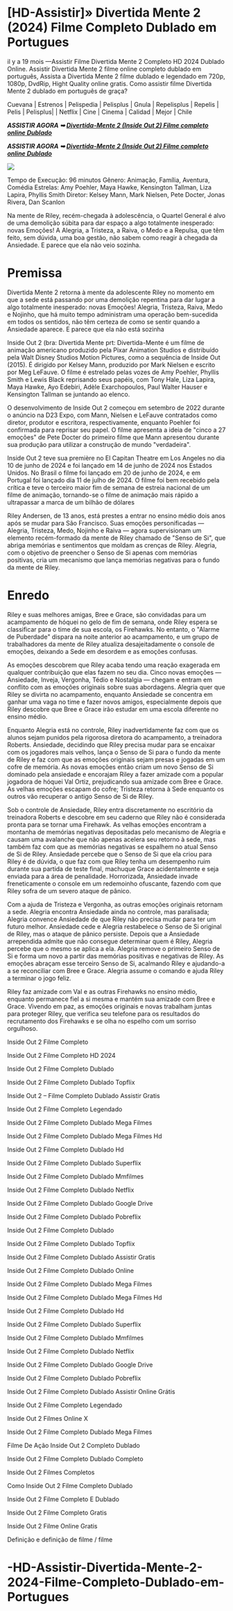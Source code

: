 <h1>[HD-Assistir]» Divertida Mente 2 (2024) Filme Completo Dublado em Portugues </h1>

il y a 19 mois —Assistir Filme Divertida Mente 2 Completo HD 2024 Dublado Online. Assistir Divertida Mente 2 filme online completo dublado em português, Assista a Divertida Mente 2 filme dublado e legendado em 720p, 1080p, DvdRip, Hight Quality online gratis. Como assistir filme Divertida Mente 2 dublado em português de graça?

Cuevana | Estrenos | Pelispedia | Pelisplus | Gnula | Repelisplus | Repelis | Pelis | Pelisplus| | Netflix | Cine | Cinema | Calidad | Mejor | Chile

<p><b><I>ASSISTIR AGORA ➥ <a href="https://hutagon.com/pt/movie/1022789/inside-out-2" rel="noopener">Divertida-Mente 2 (Inside Out 2) Filme completo online Dublado</a></I></b></p>

<p><b><I>ASSISTIR AGORA ➥ <a href="https://hutagon.com/pt/movie/1022789/inside-out-2" rel="noopener">Divertida-Mente 2 (Inside Out 2) Filme completo online Dublado</a></I></b></p>

<img src="https://i.ytimg.com/vi/aDpXdp3Cbvs/maxresdefault.jpg" />

Tempo de Execução: 96 minutos
Gênero: Animação, Família, Aventura, Comédia
Estrelas: Amy Poehler, Maya Hawke, Kensington Tallman, Liza Lapira, Phyllis Smith
Diretor: Kelsey Mann, Mark Nielsen, Pete Docter, Jonas Rivera, Dan Scanlon

Na mente de Riley, recém-chegada à adolescência, o Quartel General é alvo de uma demolição súbita para dar espaço a algo totalmente inesperado: novas Emoções! A Alegria, a Tristeza, a Raiva, o Medo e a Repulsa, que têm feito, sem dúvida, uma boa gestão, não sabem como reagir à chegada da Ansiedade. E parece que ela não veio sozinha.

<h1>Premissa </h1>

Divertida Mente 2 retorna à mente da adolescente Riley no momento em que a sede está passando por uma demolição repentina para dar lugar a algo totalmente inesperado: novas Emoções! Alegria, Tristeza, Raiva, Medo e Nojinho, que há muito tempo administram uma operação bem-sucedida em todos os sentidos, não têm certeza de como se sentir quando a Ansiedade aparece. E parece que ela não está sozinha

Inside Out 2 (bra: Divertida Mente prt: Divertida-Mente é um filme de animação americano produzido pela Pixar Animation Studios e distribuído pela Walt Disney Studios Motion Pictures, como a sequência de Inside Out (2015). É dirigido por Kelsey Mann, produzido por Mark Nielsen e escrito por Meg LeFauve. O filme é estrelado pelas vozes de Amy Poehler, Phyllis Smith e Lewis Black reprisando seus papéis, com Tony Hale, Liza Lapira, Maya Hawke, Ayo Edebiri, Adèle Exarchopoulos, Paul Walter Hauser e Kensington Tallman se juntando ao elenco.

O desenvolvimento de Inside Out 2 começou em setembro de 2022 durante o anúncio na D23 Expo, com Mann, Nielsen e LeFauve contratados como diretor, produtor e escritora, respectivamente, enquanto Poehler foi confirmada para reprisar seu papel. O filme apresenta a ideia de "cinco a 27 emoções" de Pete Docter do primeiro filme que Mann apresentou durante sua produção para utilizar a construção de mundo "verdadeira".

Inside Out 2 teve sua première no El Capitan Theatre em Los Angeles no dia 10 de junho de 2024 e foi lançado em 14 de junho de 2024 nos Estados Unidos. No Brasil o filme foi lançado em 20 de junho de 2024, e em Portugal foi lançado dia 11 de julho de 2024. O filme foi bem recebido pela crítica e teve o terceiro maior fim de semana de estreia nacional de um filme de animação, tornando-se o filme de animação mais rápido a ultrapassar a marca de um bilhão de dólares

Riley Andersen, de 13 anos, está prestes a entrar no ensino médio dois anos após se mudar para São Francisco. Suas emoções personificadas — Alegria, Tristeza, Medo, Nojinho e Raiva — agora supervisionam um elemento recém-formado da mente de Riley chamado de "Senso de Si", que abriga memórias e sentimentos que moldam as crenças de Riley. Alegria, com o objetivo de preencher o Senso de Si apenas com memórias positivas, cria um mecanismo que lança memórias negativas para o fundo da mente de Riley.

<h1>Enredo </h1>

Riley e suas melhores amigas, Bree e Grace, são convidadas para um acampamento de hóquei no gelo de fim de semana, onde Riley espera se classificar para o time de sua escola, os Firehawks. No entanto, o "Alarme de Puberdade" dispara na noite anterior ao acampamento, e um grupo de trabalhadores da mente de Riley atualiza desajeitadamente o console de emoções, deixando a Sede em desordem e as emoções confusas.

As emoções descobrem que Riley acaba tendo uma reação exagerada em qualquer contribuição que elas fazem no seu dia. Cinco novas emoções — Ansiedade, Inveja, Vergonha, Tédio e Nostalgia — chegam e entram em conflito com as emoções originais sobre suas abordagens. Alegria quer que Riley se divirta no acampamento, enquanto Ansiedade se concentra em ganhar uma vaga no time e fazer novos amigos, especialmente depois que Riley descobre que Bree e Grace irão estudar em uma escola diferente no ensino médio.

Enquanto Alegria está no controle, Riley inadvertidamente faz com que os alunos sejam punidos pela rigorosa diretora do acampamento, a treinadora Roberts. Ansiedade, decidindo que Riley precisa mudar para se encaixar com os jogadores mais velhos, lança o Senso de Si para o fundo da mente de Riley e faz com que as emoções originais sejam presas e jogadas em um cofre de memória. As novas emoções então criam um novo Senso de Si dominado pela ansiedade e encorajam Riley a fazer amizade com a popular jogadora de hóquei Val Ortiz, prejudicando sua amizade com Bree e Grace. As velhas emoções escapam do cofre; Tristeza retorna à Sede enquanto os outros vão recuperar o antigo Senso de Si de Riley.

Sob o controle de Ansiedade, Riley entra discretamente no escritório da treinadora Roberts e descobre em seu caderno que Riley não é considerada pronta para se tornar uma Firehawk. As velhas emoções encontram a montanha de memórias negativas depositadas pelo mecanismo de Alegria e causam uma avalanche que não apenas acelera seu retorno à sede, mas também faz com que as memórias negativas se espalhem no atual Senso de Si de Riley. Ansiedade percebe que o Senso de Si que ela criou para Riley é de dúvida, o que faz com que Riley tenha um desempenho ruim durante sua partida de teste final, machuque Grace acidentalmente e seja enviada para a área de penalidade. Horrorizada, Ansiedade invade freneticamente o console em um redemoinho ofuscante, fazendo com que Riley sofra de um severo ataque de pânico.

Com a ajuda de Tristeza e Vergonha, as outras emoções originais retornam a sede. Alegria encontra Ansiedade ainda no controle, mas paralisada; Alegria ​​convence Ansiedade de que Riley não precisa mudar para ter um futuro melhor. Ansiedade cede e Alegria restabelece o Senso de Si original de Riley, mas o ataque de pânico persiste. Depois que a Ansiedade arrependida admite que não consegue determinar quem é Riley, Alegria percebe que o mesmo se aplica a ela. Alegria remove o primeiro Senso de Si e forma um novo a partir das memórias positivas e negativas de Riley. As emoções abraçam esse terceiro Senso de Si, acalmando Riley e ajudando-a a se reconciliar com Bree e Grace. Alegria assume o comando e ajuda Riley a terminar o jogo feliz.

Riley faz amizade com Val e as outras Firehawks no ensino médio, enquanto permanece fiel a si mesma e mantém sua amizade com Bree e Grace. Vivendo em paz, as emoções originais e novas trabalham juntas para proteger Riley, que verifica seu telefone para os resultados do recrutamento dos Firehawks e se olha no espelho com um sorriso orgulhoso.

Inside Out 2 Filme Completo

Inside Out 2 Filme Completo HD 2024

Inside Out 2 Filme Completo Dublado

Inside Out 2 Filme Completo Dublado Topflix

Inside Out 2 – Filme Completo Dublado Assistir Gratis

Inside Out 2 Filme Completo Legendado

Inside Out 2 Filme Completo Dublado Mega Filmes

Inside Out 2 Filme Completo Dublado Mega Filmes Hd

Inside Out 2 Filme Completo Dublado Hd

Inside Out 2 Filme Completo Dublado Superflix

Inside Out 2 Filme Completo Dublado Mmfilmes

Inside Out 2 Filme Completo Dublado Netflix

Inside Out 2 Filme Completo Dublado Google Drive

Inside Out 2 Filme Completo Dublado Pobreflix

Inside Out 2 Filme Completo Dublado

Inside Out 2 Filme Completo Dublado Topflix

Inside Out 2 Filme Completo Dublado Assistir Gratis

Inside Out 2 Filme Completo Dublado Online

Inside Out 2 Filme Completo Dublado Mega Filmes

Inside Out 2 Filme Completo Dublado Mega Filmes Hd

Inside Out 2 Filme Completo Dublado Hd

Inside Out 2 Filme Completo Dublado Superflix

Inside Out 2 Filme Completo Dublado Mmfilmes

Inside Out 2 Filme Completo Dublado Netflix

Inside Out 2 Filme Completo Dublado Google Drive

Inside Out 2 Filme Completo Dublado Pobreflix

Inside Out 2 Filme Completo Dublado Assistir Online Grátis

Inside Out 2 Filme Completo Legendado

Inside Out 2 Filmes Online X

Inside Out 2 Filme Completo Dublado Mega Filmes

Filme De Ação Inside Out 2 Completo Dublado

Inside Out 2 Filme Completo Dublado Completo

Inside Out 2 Filmes Completos

Como Inside Out 2 Filme Completo Dublado

Inside Out 2 Filme Completo E Dublado

Inside Out 2 Filme Completo Gratis

Inside Out 2 Filme Online Gratis

Definição e definição de filme / filme

# -HD-Assistir-Divertida-Mente-2-2024-Filme-Completo-Dublado-em-Portugues
